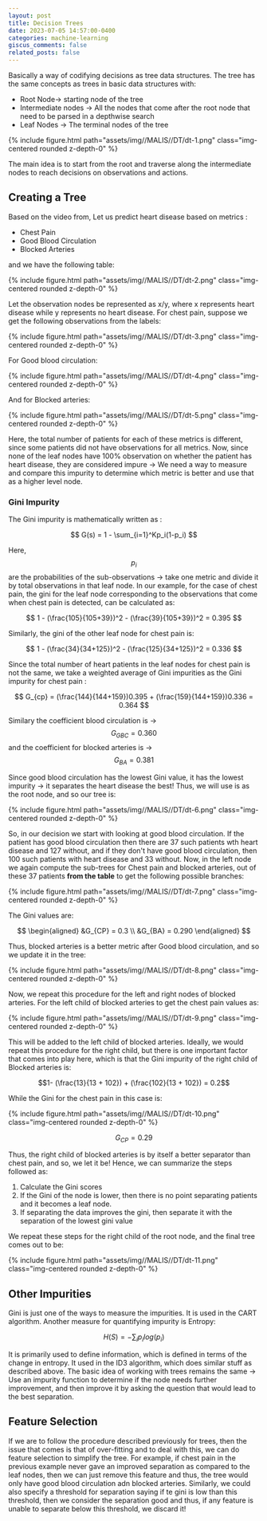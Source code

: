 ```yaml
---
layout: post
title: Decision Trees
date: 2023-07-05 14:57:00-0400
categories: machine-learning
giscus_comments: false
related_posts: false
---
```


Basically a way of codifying decisions as tree data structures. The tree has the same concepts as trees in basic data structures with: 

- Root Node→ starting node of the tree
- Intermediate nodes → All the nodes that come after the root node that need to be parsed in a depthwise search
- Leaf Nodes → The terminal nodes of the tree

<div class="col-sm">
    {% include figure.html path="assets/img//MALIS//DT/dt-1.png" class="img-centered rounded z-depth-0" %}
</div>

The main idea is to start from the root and traverse along the intermediate nodes to reach decisions on observations and actions. 

## Creating a Tree

Based on the video from, Let us predict heart disease based on metrics :

- Chest Pain
- Good Blood Circulation
- Blocked Arteries

and we have the following table:

<div class="col-sm">
    {% include figure.html path="assets/img//MALIS//DT/dt-2.png" class="img-centered rounded z-depth-0" %}
</div>

Let the observation nodes be represented as x/y, where x represents heart disease while y represents no heart disease. For chest pain, suppose we get the following observations from the labels:

<div class="col-sm">
    {% include figure.html path="assets/img//MALIS//DT/dt-3.png" class="img-centered rounded z-depth-0" %}
</div>

For Good blood circulation:  

<div class="col-sm">
    {% include figure.html path="assets/img//MALIS//DT/dt-4.png" class="img-centered rounded z-depth-0" %}
</div>

And for Blocked arteries:

<div class="col-sm">
    {% include figure.html path="assets/img//MALIS//DT/dt-5.png" class="img-centered rounded z-depth-0" %}
</div>

Here, the total number of patients for each of these metrics is different, since some patients did not have observations for all metrics. Now, since none of the leaf nodes have 100% observation on whether the patient has heart disease, they are considered impure → We need a way to measure and compare this impurity to determine which metric is better and use that as a higher level node.

### Gini Impurity

The Gini impurity is mathematically written as :

$$
G(s) = 1 - \sum_{i=1}^Kp_i(1-p_i)
$$

Here, $$p_i$$  are the probabilities of the sub-observations → take one metric and divide it by total observations in that leaf node. In our example, for the case of chest pain, the gini for the leaf node corresponding to the observations that come when chest pain is detected, can be calculated as: 

$$
1 - (\frac{105}{105+39})^2 - (\frac{39}{105+39})^2 = 0.395
$$

Similarly, the gini of the other leaf node for chest pain is: 

$$
1 - (\frac{34}{34+125})^2 - (\frac{125}{34+125})^2 = 0.336
$$

Since the total number of heart patients in the leaf nodes for chest pain is not the same, we take a weighted average of Gini impurities as the Gini impurity for chest pain : 

$$
G_{cp} = (\frac{144}{144+159})0.395 + (\frac{159}{144+159})0.336 = 0.364
$$

Similary the coefficient blood circulation is →  $$G_{GBC} = 0.360$$ and the coefficient for blocked arteries is → $$G_{BA} = 0.381$$

Since good blood circulation has the lowest Gini value, it has the lowest impurity → it separates the heart disease the best! Thus, we will use is as the root node, and so our tree is:

<div class="col-sm">
    {% include figure.html path="assets/img//MALIS//DT/dt-6.png" class="img-centered rounded z-depth-0" %}
</div>

So, in our decision we start with looking at good blood circulation. If the patient has good blood circulation then there are 37 such patients wth heart disease and 127 without, and if they don't have good blood circulation, then 100 such patients with heart disease and 33 without. Now, in the left node we again compute the sub-trees for Chest pain and blocked arteries, out of these 37 patients **from the table** to get the following possible branches:

<div class="col-sm">
    {% include figure.html path="assets/img//MALIS//DT/dt-7.png" class="img-centered rounded z-depth-0" %}
</div>

The Gini values are:

$$
\begin{aligned}
&G_{CP} = 0.3 \\
&G_{BA} = 0.290
\end{aligned}
$$

Thus, blocked arteries is a better metric after Good blood circulation, and so we update it in the tree:

<div class="col-sm">
    {% include figure.html path="assets/img//MALIS//DT/dt-8.png" class="img-centered rounded z-depth-0" %}
</div>

Now, we repeat this procedure for the left and right nodes of blocked arteries. For the left child of blocked arteries to get the chest pain values as:

<div class="col-sm">
    {% include figure.html path="assets/img//MALIS//DT/dt-9.png" class="img-centered rounded z-depth-0" %}
</div>

This will be added to the left child of blocked arteries. Ideally, we would repeat this procedure for the right child, but there is one important factor that comes into play here, which is that the Gini impurity of the right child of Blocked arteries is: 

$$1- (\frac{13}{13 + 102}) + (\frac{102}{13 + 102}) = 0.2$$

While the Gini for the chest pain in this case is:

<div class="col-sm">
    {% include figure.html path="assets/img//MALIS//DT/dt-10.png" class="img-centered rounded z-depth-0" %}
</div>

$$
G_{CP} = 0.29
$$

Thus, the right child of blocked arteries is by itself a better separator than chest pain, and so, we let it be! Hence, we can summarize the steps followed as: 

1. Calculate the Gini scores 
2. If the Gini of the node is lower, then there is no point separating patients and it becomes a leaf node.
3. If separating the data improves the gini, then separate it with the separation of the lowest gini value

We repeat these steps for the right child of the root node, and the final tree comes out to be:

<div class="col-sm">
    {% include figure.html path="assets/img//MALIS//DT/dt-11.png" class="img-centered rounded z-depth-0" %}
</div>

## Other Impurities

Gini is just one of the ways to measure the impurities. It is used in the CART algorithm. Another measure for quantifying impurity is Entropy: 

$$
H(S) = - \sum_i p_i log(p_i)
$$

It is primarily used to define information, which is defined in terms of the change in entropy. It used in the ID3 algorithm, which does similar stuff as described above. The basic idea of working with trees remains the same → Use an impurity function to determine if the node needs further improvement, and then improve it by asking the question that would lead to the best separation.

## Feature Selection

If we are to follow the procedure described previously for trees, then the issue that comes is that of over-fitting and to deal with this, we can do feature selection to simplify the tree. For example, if chest pain in the previous example never gave an improved separation as compared to the leaf nodes, then we can just remove this feature and thus, the tree would only have good blood circulation adn blocked arteries. Similarly, we could also specify a threshold for separation saying if te gini is low than this threshold, then we consider the separation good and thus, if any feature is unable to separate below this threshold, we discard it! 